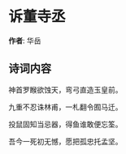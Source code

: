 # 诉董寺丞

**作者**: 华岳

## 诗词内容

神首罗睺欲蚀天，弯弓直造玉皇前。

九重不忍诛林甫，一札翻令囿马迁。

投鼠固知当忌器，得鱼谁敢便忘筌。

吾今一死初无憾，愿把孤忠托孟坚。

